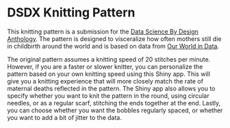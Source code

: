 # DSDX Knitting Pattern

This knitting pattern is a submission for the [Data Science By Design Anthology](http://datasciencebydesign.org/grants). The pattern is designed to visceralize how often mothers still die in childbirth around the world and is based on data from [Our World in Data](https://ourworldindata.org/maternal-mortality). 

The original pattern assumes a knitting speed of 20 stitches per minute. However, if you are a faster or slower knitter, you can personalize the pattern based on your own knitting speed using this Shiny app. This will give you a knitting experience that will more closely match the rate of maternal deaths reflected in the pattern. The Shiny app also allows you to specify whether you want to knit the pattern in the round, using circular needles, or as a regular scarf, stitching the ends together at the end. Lastly, you can choose whether you want the bobbles regularly spaced, or whether you want to add a bit of jitter to the data.